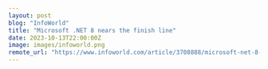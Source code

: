 ```yaml
---
layout: post
blog: "InfoWorld"
title: "Microsoft .NET 8 nears the finish line"
date: 2023-10-13T22:00:00Z
image: images/infoworld.png
remote_url: "https://www.infoworld.com/article/3708888/microsoft-net-8-nears-the-finish-line.html#tk.rss_applicationdevelopment"
---
```

